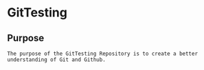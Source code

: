 # GitTesting
## Purpose
    The purpose of the GitTesting Repository is to create a better understanding of Git and Github.
